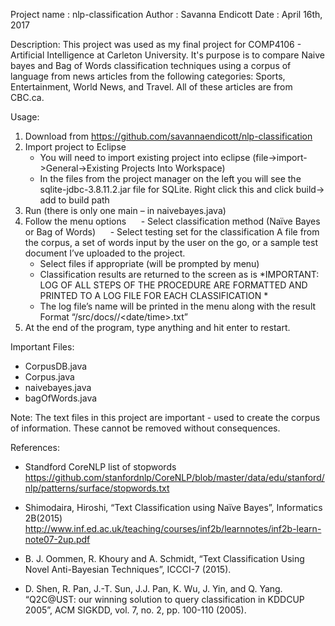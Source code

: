 Project name  : nlp-classification
Author        : Savanna Endicott
Date          : April 16th, 2017

Description:
This project was used as my final project for COMP4106 - Artificial Intelligence at Carleton University. 
It's purpose is to compare Naive bayes and Bag of Words classification techniques using a corpus of language from news articles from the following categories: Sports, Entertainment, World News, and Travel. All of these articles are from CBC.ca.

Usage: 
1.	Download from https://github.com/savannaendicott/nlp-classification
2.	Import project to Eclipse
      - You will need to import existing project into eclipse (file->import->General->Existing Projects Into Workspace)
      - In the files from the project manager on the left you will see the sqlite-jdbc-3.8.11.2.jar file for SQLite. Right click this and click build-> add to build path
3.	Run (there is only one main – in naivebayes.java)
4.	Follow the menu options
      - Select classification method (Naïve Bayes or Bag of Words)
      - Select testing set for the classification
          A file from the corpus, a set of words input by the user on the go, or a sample test document I’ve uploaded to the project.
      - Select files if appropriate (will be prompted by menu)
      - Classification results are returned to the screen as is
      *IMPORTANT: LOG OF ALL STEPS OF THE PROCEDURE ARE FORMATTED AND PRINTED TO A LOG FILE FOR EACH CLASSIFICATION *
      - The log file’s name will be printed in the menu along with the result
          Format “/src/docs/<classification-type>/<date/time>.txt”
5.	At the end of the program, type anything and hit enter to restart.

Important Files:
- CorpusDB.java
- Corpus.java
- naivebayes.java
- bagOfWords.java

Note:
The text files in this project are important - used to create the corpus of information. These cannot be removed without consequences.

References:
- Standford CoreNLP list of stopwords   
  https://github.com/stanfordnlp/CoreNLP/blob/master/data/edu/stanford/nlp/patterns/surface/stopwords.txt

- Shimodaira, Hiroshi,  “Text Classification using Naïve Bayes”, Informatics 2B(2015)
  http://www.inf.ed.ac.uk/teaching/courses/inf2b/learnnotes/inf2b-learn-note07-2up.pdf

- B. J. Oommen, R. Khoury and A. Schmidt, “Text Classification Using Novel Anti-Bayesian Techniques”, ICCCI-7 (2015).

- D. Shen, R. Pan, J.-T. Sun, J.J. Pan, K. Wu, J. Yin, and Q. Yang. “Q2C@UST: our winning solution to query classification in KDDCUP      2005”, ACM SIGKDD, vol. 7, no. 2, pp. 100-110 (2005).
